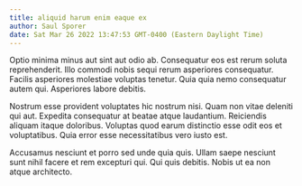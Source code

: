 ```yaml
---
title: aliquid harum enim eaque ex
author: Saul Sporer
date: Sat Mar 26 2022 13:47:53 GMT-0400 (Eastern Daylight Time)
---
```

Optio minima minus aut sint aut odio ab. Consequatur eos est rerum soluta reprehenderit. Illo commodi nobis sequi rerum asperiores consequatur. Facilis asperiores molestiae voluptas tenetur. Quia quia nemo consequatur autem qui. Asperiores labore debitis.

 Nostrum esse provident voluptates hic nostrum nisi. Quam non vitae deleniti qui aut. Expedita consequatur at beatae atque laudantium. Reiciendis aliquam itaque doloribus. Voluptas quod earum distinctio esse odit eos et voluptatibus. Quia error esse necessitatibus vero iusto est.

 Accusamus nesciunt et porro sed unde quia quis. Ullam saepe nesciunt sunt nihil facere et rem excepturi qui. Qui quis debitis. Nobis ut ea non atque architecto.